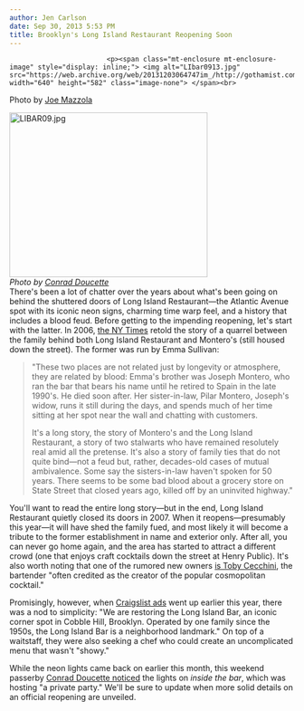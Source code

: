 ```yaml
---
author: Jen Carlson
date: Sep 30, 2013 5:53 PM
title: Brooklyn's Long Island Restaurant Reopening Soon
---
```



                            
                            
                            
                            <p><span class="mt-enclosure mt-enclosure-image" style="display: inline;"> <img alt="LIbar0913.jpg" src="https://web.archive.org/web/20131203064747im_/http://gothamist.com/attachments/arts_jen/LIbar0913.jpg" width="640" height="582" class="image-none"> </span><br>
<span class="photo_caption">Photo by <a href="https://web.archive.org/web/20131203064747/http://www.flickr.com/photos/35017512@N05/9959632305/">Joe Mazzola</a></span></p>

<p><span class="mt-enclosure mt-enclosure-image" style="display: inline;"> </span></p><div class="image-right"> <img alt="LIBAR09.jpg" src="https://web.archive.org/web/20131203064747im_/http://gothamist.com/attachments/arts_jen/LIBAR09.jpg" width="350" height="291"> <br> <i style=" width:350px; ;display:block"> Photo by <a href="https://web.archive.org/web/20131203064747/http://instagram.com/p/e0uoiiAxiy/">Conrad Doucette</a></i></div> There&apos;s been a lot of chatter over the years about what&apos;s been going on behind the shuttered doors of Long Island Restaurant&#x2014;the Atlantic Avenue spot with its iconic neon signs, charming time warp feel, and a history that includes a blood feud. Before getting to the impending reopening, let&apos;s start with the latter. In 2006, <a href="https://web.archive.org/web/20131203064747/http://www.nytimes.com/2006/03/05/nyregion/thecity/05feud.html?pagewanted=all&amp;_r=0">the NY Times</a> retold the story of a quarrel between the family behind both Long Island Restaurant and Montero&apos;s (still housed down the street). The former was run by Emma Sullivan: <p></p>

<blockquote>&quot;These two places are not related just by longevity or atmosphere, they are related by blood: Emma&apos;s brother was Joseph Montero, who ran the bar that bears his name until he retired to Spain in the late 1990&apos;s. He died soon after. Her sister-in-law, Pilar Montero, Joseph&apos;s widow, runs it still during the days, and spends much of her time sitting at her spot near the wall and chatting with customers.

<p>It&apos;s a long story, the story of Montero&apos;s and the Long Island Restaurant, a story of two stalwarts who have remained resolutely real amid all the pretense. It&apos;s also a story of family ties that do not quite bind&#x2014;not a feud but, rather, decades-old cases of mutual ambivalence. Some say the sisters-in-law haven&apos;t spoken for 50 years. There seems to be some bad blood about a grocery store on State Street that closed years ago, killed off by an uninvited highway.&quot;</p></blockquote>You&apos;ll want to read the entire long story&#x2014;but in the end, Long Island Restaurant quietly closed its doors in 2007. When it reopens&#x2014;presumably this year&#x2014;it will have shed the family fued, and most likely it will become a tribute to the former establishment in name and exterior only. After all, you can never go home again, and the area has started to attract a different crowd (one that enjoys craft cocktails down the street at Henry Public). It&apos;s also worth noting that one of the rumored new owners <a href="https://web.archive.org/web/20131203064747/http://ny.eater.com/archives/2012/12/revivals_8.php">is Toby Cecchini</a>, the bartender &quot;often credited as the creator of the popular cosmopolitan cocktail.&quot;<p></p>

<p>Promisingly, however, when <a href="https://web.archive.org/web/20131203064747/http://vanishingnewyork.blogspot.com/2013/04/long-island-restaurant.html">Craigslist ads</a> went up earlier this year, there was a nod to simplicity: &quot;We are restoring the Long Island Bar, an iconic corner spot in Cobble Hill, Brooklyn. Operated by one family since the 1950s, the Long Island Bar is a neighborhood landmark.&quot; On top of a waitstaff, they were also seeking a chef who could create an uncomplicated menu that wasn&apos;t &quot;showy.&quot;</p>

<p>While the neon lights came back on earlier this month, this weekend passerby <a href="https://web.archive.org/web/20131203064747/http://instagram.com/p/e0uoiiAxiy/">Conrad Doucette noticed</a> the lights on <em>inside the bar</em>, which was hosting &quot;a private party.&quot; We&apos;ll be sure to update when more solid details on an official reopening are unveiled.</p>
                            
                            
                            